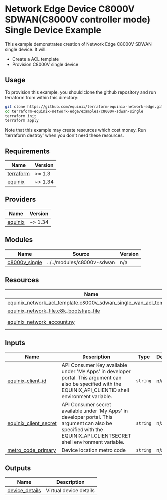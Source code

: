# Network Edge Device C8000V SDWAN(C8000V controller mode) Single Device Example

This example demonstrates creation of Network Edge C8000V SDWAN single device. It will:

- Create a ACL template
- Provision C8000V single device

## Usage

To provision this example, you should clone the github repository and run terraform from within this directory:

```bash
git clone https://github.com/equinix/terraform-equinix-network-edge.git
cd terraform-equinix-network-edge/examples/c8000v-sdwan-single
terraform init
terraform apply
```

Note that this example may create resources which cost money. Run 'terraform destroy' when you don't need these resources.

<!-- BEGIN_TF_DOCS -->
## Requirements

| Name | Version |
|------|---------|
| <a name="requirement_terraform"></a> [terraform](#requirement\_terraform) | >= 1.3 |
| <a name="requirement_equinix"></a> [equinix](#requirement\_equinix) | ~> 1.34 |

## Providers

| Name | Version |
|------|---------|
| <a name="provider_equinix"></a> [equinix](#provider\_equinix) | ~> 1.34 |

## Modules

| Name | Source | Version |
|------|--------|---------|
| <a name="module_c8000v_single"></a> [c8000v\_single](#module\_c8000v\_single) | ../../modules/c8000v-sdwan | n/a |

## Resources

| Name | Type |
|------|------|
| [equinix_network_acl_template.c8000v_sdwan_single_wan_acl_template](https://registry.terraform.io/providers/equinix/equinix/latest/docs/resources/network_acl_template) | resource |
| [equinix_network_file.c8k_bootstrap_file](https://registry.terraform.io/providers/equinix/equinix/latest/docs/resources/network_file) | resource |
| [equinix_network_account.ny](https://registry.terraform.io/providers/equinix/equinix/latest/docs/data-sources/network_account) | data source |

## Inputs

| Name | Description | Type | Default | Required |
|------|-------------|------|---------|:--------:|
| <a name="input_equinix_client_id"></a> [equinix\_client\_id](#input\_equinix\_client\_id) | API Consumer Key available under 'My Apps' in developer portal. This argument can also be specified with the EQUINIX\_API\_CLIENTID shell environment variable. | `string` | n/a | yes |
| <a name="input_equinix_client_secret"></a> [equinix\_client\_secret](#input\_equinix\_client\_secret) | API Consumer secret available under 'My Apps' in developer portal. This argument can also be specified with the EQUINIX\_API\_CLIENTSECRET shell environment variable. | `string` | n/a | yes |
| <a name="input_metro_code_primary"></a> [metro\_code\_primary](#input\_metro\_code\_primary) | Device location metro code | `string` | n/a | yes |

## Outputs

| Name | Description |
|------|-------------|
| <a name="output_device_details"></a> [device\_details](#output\_device\_details) | Virtual device details |
<!-- END_TF_DOCS -->
